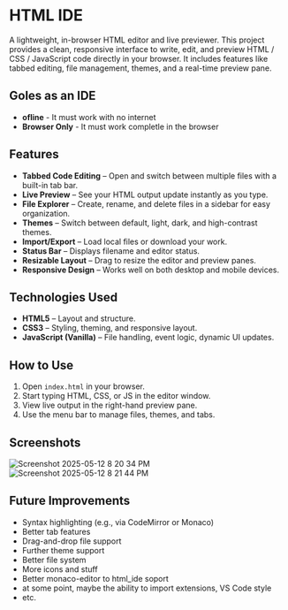 # HTML IDE

A lightweight, in-browser HTML editor and live previewer. This project provides a clean, responsive interface to write, edit, and preview HTML / CSS / JavaScript code directly in your browser. It includes features like tabbed editing, file management, themes, and a real-time preview pane.

## Goles as an IDE
 - **ofline** - It must work with no internet
 - **Browser Only** - It must work completle in the browser 

## Features

- **Tabbed Code Editing** – Open and switch between multiple files with a built-in tab bar.
- **Live Preview** – See your HTML output update instantly as you type.
- **File Explorer** – Create, rename, and delete files in a sidebar for easy organization.
- **Themes** – Switch between default, light, dark, and high-contrast themes.
- **Import/Export** – Load local files or download your work.
- **Status Bar** – Displays filename and editor status.
- **Resizable Layout** – Drag to resize the editor and preview panes.
- **Responsive Design** – Works well on both desktop and mobile devices.

## Technologies Used

- **HTML5** – Layout and structure.
- **CSS3** – Styling, theming, and responsive layout.
- **JavaScript (Vanilla)** – File handling, event logic, dynamic UI updates.

## How to Use

1. Open `index.html` in your browser.
2. Start typing HTML, CSS, or JS in the editor window.
3. View live output in the right-hand preview pane.
4. Use the menu bar to manage files, themes, and tabs.


## Screenshots
![Screenshot 2025-05-12 8 20 34 PM](https://github.com/user-attachments/assets/76b29a3e-2504-4722-b533-8a1d06c69b9d)
![Screenshot 2025-05-12 8 21 44 PM](https://github.com/user-attachments/assets/88a2659c-94e4-4066-9de9-78c664b27c75)

## Future Improvements

- Syntax highlighting (e.g., via CodeMirror or Monaco)
- Better tab features
- Drag-and-drop file support
- Further theme support
- Better file system
- More icons and stuff
- Better monaco-editor to html_ide soport
- at some point, maybe the ability to import extensions, VS Code style
- etc.
